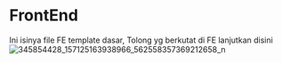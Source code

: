# FrontEnd
Ini isinya file FE template dasar, Tolong yg berkutat di FE lanjutkan disini
![345854428_157125163938966_562558357369212658_n](https://github.com/Pkmsecbrain/FrontEnd/assets/112629423/f666df24-a9f7-4526-8901-4090c9f2742d)
